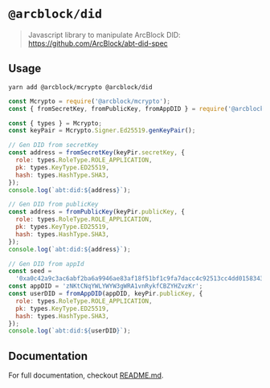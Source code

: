 # `@arcblock/did`

> Javascript library to manipulate ArcBlock DID: <https://github.com/ArcBlock/abt-did-spec>


## Usage

```terminal
yarn add @arcblock/mcrypto @arcblock/did
```

```javascript
const Mcrypto = require('@arcblock/mcrypto');
const { fromSecretKey, fromPublicKey, fromAppDID } = require('@arcblock/did');

const { types } = Mcrypto;
const keyPair = Mcrypto.Signer.Ed25519.genKeyPair();

// Gen DID from secretKey
const address = fromSecretKey(keyPir.secretKey, {
  role: types.RoleType.ROLE_APPLICATION,
  pk: types.KeyType.ED25519,
  hash: types.HashType.SHA3,
});
console.log(`abt:did:${address}`);

// Gen DID from publicKey
const address = fromPublicKey(keyPir.publicKey, {
  role: types.RoleType.ROLE_APPLICATION,
  pk: types.KeyType.ED25519,
  hash: types.HashType.SHA3,
});
console.log(`abt:did:${address}`);

// Gen DID from appId
const seed =
  '0xa0c42a9c3ac6abf2ba6a9946ae83af18f51bf1c9fa7dacc4c92513cc4dd015834341c775dcd4c0fac73547c5662d81a9e9361a0aac604a73a321bd9103bce8af';
const appDID = 'zNKtCNqYWLYWYW3gWRA1vnRykfCBZYHZvzKr';
const userDID = fromAppDID(appDID, keyPir.publicKey, {
  role: types.RoleType.ROLE_APPLICATION,
  pk: types.KeyType.ED25519,
  hash: types.HashType.SHA3,
});
console.log(`abt:did:${userDID}`);
```


## Documentation

For full documentation, checkout [README.md](./docs/README.md).
